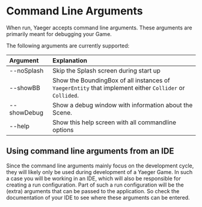 # Command Line Arguments

When run, Yaeger accepts command line arguments. These arguments are primarily meant for debugging your Game.

The following arguments are currently supported:

| Argument   | Explanation                                        |
| :--------- | :------------------------------------------------- |
| --noSplash | Skip the Splash screen during start up                                                                |
| --showBB   | Show the BoundingBox of all instances of `YaegerEntity` that implement either `Collider` or `Collided`. |
| --showDebug | Show a debug window with information about the Scene. |
| --help     | Show this help screen with all commandline options |

## Using command line arguments from an IDE

Since the command line arguments mainly focus on the development cycle, they will likely only be used during development
of a Yaeger Game. In such a case you will be working in an IDE, which will also be responsible for creating a run
configuration. Part of such a run configuration will be the (extra) arguments that can be passed to the application. So
check the documentation of your IDE to see where these arguments can be entered.

